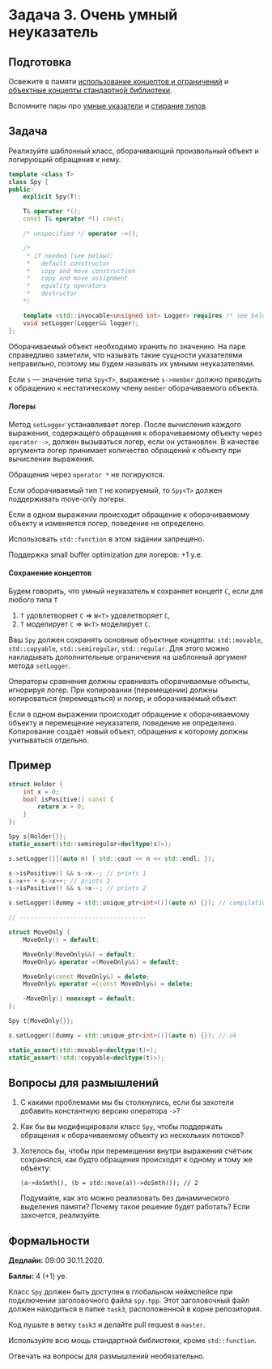 Задача 3. Очень умный неуказатель
========================

## Подготовка

Освежите в памяти [использование концептов и ограничений](https://en.cppreference.com/w/cpp/language/constraints) и [объектные концепты стандартной библиотеки](https://en.cppreference.com/w/cpp/concepts).

Вспомните пары про [умные указатели](https://youtu.be/UFYCImRpsDw) и [стирание типов](https://youtu.be/XdMH2yF3qOE).

## Задача

Реализуйте шаблонный класс, оборачивающий произвольный объект и логирующий обращения к нему.

```c++
template <class T>
class Spy {
public:
    explicit Spy(T);

    T& operator *();
    const T& operator *() const;

    /* unspecified */ operator ->();

    /*
     * if needed (see below):
     *   default constructor
     *   copy and move construction
     *   copy and move assignment
     *   equality operators
     *   destructor
    */

    template <std::invocable<unsigned int> Logger> requires /* see below */
    void setLogger(Logger&& logger);
};
```

Оборачиваемый объект необходимо хранить по значению. На паре справедливо заметили, что называть такие сущности указателями неправильно, поэтому мы будем называть их умными неуказателями.

Если `s` &mdash; значение типа `Spy<T>`,  выражение `s->member` должно приводить к обращению к нестатическому члену `member` оборачиваемого объекта.

#### Логеры

Метод `setLogger` устанавливает логер. После вычисления каждого выражения, содержащего обращения к оборачиваемому объекту через `operator ->`, должен вызываться логер, если он установлен. В качестве аргумента логер принимает количество обращений к объекту при вычислении выражения.

Обращения через `operator *` не логируются.

Если оборачиваемый тип `T` не копируемый, то `Spy<T>` должен поддерживать move-only логеры.

Если в одном выражении происходит обращение к оборачиваемому объекту и изменяется логер, поведение не определено.

Использовать `std::function` в этом задании запрещено.

Поддержка small buffer optimization для логеров: +1 у.е.

#### Сохранение концептов

Будем говорить, что умный неуказатель `W` сохраняет концепт `C`, если для любого типа `T`

1) `T` удовлетворяет `C` &rArr; `W<T>` удовлетворяет `C`,
2) `T` моделирует `C` &rArr; `W<T>` моделирует `C`.

Ваш `Spy` должен сохранять основные объектные концепты: `std::movable`, `std::copyable`, `std::semiregular`, `std::regular`. Для этого можно накладывать дополнительные ограничения на шаблонный аргумент метода `setLogger`.

Операторы сравнения должны сравнивать оборачиваемые объекты, игнорируя логер. При копировании (перемещении) должны копироваться (перемещаться) и логер, и оборачиваемый объект.

Если в одном выражении происходит обращение к оборачиваемому объекту и перемещение неуказателя, поведение не определено. Копирование создаёт новый объект, обращения к которому должны учитываться отдельно.

## Пример

```c++
struct Holder {
    int x = 0;
    bool isPositive() const {
        return x > 0;
    }
};

Spy s{Holder{}};
static_assert(std::semiregular<decltype(s)>);

s.setLogger([](auto n) { std::cout << n << std::endl; });

s->isPositive() && s->x--; // prints 1
s->x++ + s->x++; // prints 2
s->isPositive() && s->x--; // prints 2

s.setLogger([dummy = std::unique_ptr<int>()](auto n) {}); // compilation error

// -----------------------------------

struct MoveOnly {
    MoveOnly() = default;

    MoveOnly(MoveOnly&&) = default;
    MoveOnly& operator =(MoveOnly&&) = default;

    MoveOnly(const MoveOnly&) = delete;
    MoveOnly& operator =(const MoveOnly&) = delete;

    ~MoveOnly() noexcept = default;
};

Spy t{MoveOnly{}};

s.setLogger([dummy = std::unique_ptr<int>()](auto n) {}); // ok

static_assert(std::movable<decltype(t)>);
static_assert(!std::copyable<decltype(t)>);
```

## Вопросы для размышлений

1. С какими проблемами мы бы столкнулись, если бы захотели добавить константную версию оператора `->`?

2. Как бы вы модифицировали класс `Spy`, чтобы поддержать обращения к оборачиваемому объекту из нескольких потоков?

3. Хотелось бы, чтобы при перемещении внутри выражения счётчик сохранялся, как будто обращения происходят к одному и тому же объекту:

   `(a->doSmth(), (b = std::move(a))->doSmth()); // 2`

   Подумайте, как это можно реализовать без динамического выделения памяти? Почему такое решение будет работать? Если захочется, реализуйте.

## Формальности

**Дедлайн:** 09:00 30.11.2020.

**Баллы:** 4 (+1) уе.

Класс `Spy` должен быть доступен в глобальном неймспейсе при подключении заголовочного файла `spy.hpp`. Этот заголовочный файл должен находиться в папке `task3`, расположенной в корне репозитория.

Код пушьте в ветку `task3` и делайте pull request в `master`.

Используйте всю мощь стандартной библиотеки, кроме `std::function`.

Отвечать на вопросы для размышлений необязательно.
